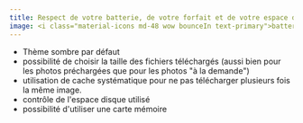 ```yaml
---
title: Respect de votre batterie, de votre forfait et de votre espace disque
image: <i class="material-icons md-48 wow bounceIn text-primary">battery_charging_full</i>
---
```


- Thème sombre par défaut 
- possibilité de choisir la taille des fichiers téléchargés (aussi bien pour les photos préchargées que pour les photos "à la demande")
- utilisation de cache systématique pour ne pas télécharger plusieurs fois la même image.
- contrôle de l'espace disque utilisé
- possibilité d'utiliser une carte mémoire 
